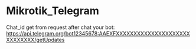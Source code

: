 # Mikrotik_Telegram

Chat_id get from request after chat your bot:
https://api.telegram.org/bot12345678:AAEXFXXXXXXXXXXXXXXXXXXXXXXXXXXXXX/getUpdates
